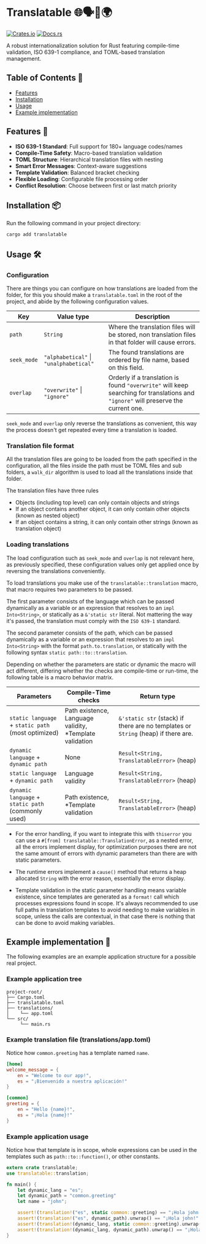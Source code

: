 # Translatable 🌐🗣️💬🌍

[![Crates.io](https://img.shields.io/crates/v/translatable)](https://crates.io/crates/translatable)
[![Docs.rs](https://docs.rs/translatable/badge.svg)](https://docs.rs/translatable)

A robust internationalization solution for Rust featuring compile-time validation, ISO 639-1 compliance, and TOML-based translation management.

## Table of Contents 📖

- [Features](#features-)
- [Installation](#installation-)
- [Usage](#usage-)
- [Example implementation](#example-implementation-)

## Features 🚀

- **ISO 639-1 Standard**: Full support for 180+ language codes/names
- **Compile-Time Safety**: Macro-based translation validation
- **TOML Structure**: Hierarchical translation files with nesting
- **Smart Error Messages**: Context-aware suggestions
- **Template Validation**: Balanced bracket checking
- **Flexible Loading**: Configurable file processing order
- **Conflict Resolution**: Choose between first or last match priority

## Installation 📦

Run the following command in your project directory:

```sh
cargo add translatable
```

## Usage 🛠️

### Configuration

There are things you can configure on how translations are loaded from the folder, for this
you should make a `translatable.toml` in the root of the project, and abide by the following
configuration values.

| Key       | Value type                         | Description                                                                                                                    |
|-----------|------------------------------------|--------------------------------------------------------------------------------------------------------------------------------|
| `path`      | `String`                             | Where the translation files will be stored, non translation files in that folder will cause errors.                            |
| `seek_mode` | `"alphabetical"` \| `"unalphabetical"` | The found translations are ordered by file name, based on this field.                                                          |
| `overlap`   | `"overwrite"` \| `"ignore"`            | Orderly if a translation is found `"overwrite"` will keep searching for translations and `"ignore"` will preserve the current one. |

`seek_mode` and `overlap` only reverse the translations as convenient, this way the process
doesn't get repeated every time a translation is loaded.

### Translation file format

All the translation files are going to be loaded from the path specified in the configuration,
all the files inside the path must be TOML files and sub folders, a `walk_dir` algorithm is used
to load all the translations inside that folder.

The translation files have three rules
- Objects (including top level) can only contain objects and strings
- If an object contains another object, it can only contain other objects (known as nested object)
- If an object contains a string, it can only contain other strings (known as translation object)

### Loading translations

The load configuration such as `seek_mode` and `overlap` is not relevant here, as previously
specified, these configuration values only get applied once by reversing the translations conveniently.

To load translations you make use of the `translatable::translation` macro, that macro requires two
parameters to be passed.

The first parameter consists of the language which can be passed dynamically as a variable or an expression
that resolves to an `impl Into<String>`, or statically as a `&'static str` literal. Not mattering the way
it's passed, the translation must comply with the `ISO 639-1` standard.

The second parameter consists of the path, which can be passed dynamically as a variable or an expression
that resolves to an `impl Into<String>` with the format `path.to.translation`, or statically with the following
syntax `static path::to::translation`.

Depending on whether the parameters are static or dynamic the macro will act different, differing whether
the checks are compile-time or run-time, the following table is a macro behavior matrix.

| Parameters                                         | Compile-Time checks                                      | Return type                                                                       |
|----------------------------------------------------|----------------------------------------------------------|-----------------------------------------------------------------------------------|
| `static language` + `static path` (most optimized) | Path existence, Language validity, \*Template validation | `&'static str` (stack) if there are no templates or `String` (heap) if there are. |
| `dynamic language` + `dynamic path`                | None                                                     | `Result<String, TranslatableError>` (heap)                                        |
| `static language` + `dynamic path`                 | Language validity                                        | `Result<String, TranslatableError>` (heap)                                        |
| `dynamic language` + `static path` (commonly used) | Path existence, \*Template validation                    | `Result<String, TranslatableError>` (heap)                                        |

- For the error handling, if you want to integrate this with `thiserror` you can use a `#[from] translatable::TranslationError`,
as a nested error, all the errors implement display, for optimization purposes there are not the same amount of errors with
dynamic parameters than there are with static parameters.

- The runtime errors implement a `cause()` method that returns a heap allocated `String` with the error reason, essentially
the error display.

- Template validation in the static parameter handling means variable existence, since templates are generated as a `format!`
call which processes expressions found in scope. It's always recommended to use full paths in translation templates
to avoid needing to make variables in scope, unless the calls are contextual, in that case there is nothing that can
be done to avoid making variables.

## Example implementation 📂

The following examples are an example application structure for a possible
real project.

### Example application tree

```plain
project-root/
├── Cargo.toml
├── translatable.toml
├── translations/
│    └── app.toml
└── src/
     └── main.rs
```

### Example translation file (translations/app.toml)

Notice how `common.greeting` has a template named `name`.

```toml
[home]
welcome_message = {
    en = "Welcome to our app!",
    es = "¡Bienvenido a nuestra aplicación!"
}

[common]
greeting = {
    en = "Hello {name}!",
    es = "¡Hola {name}!"
}
```

### Example application usage

Notice how that template is in scope, whole expressions can be used
in the templates such as `path::to::function()`, or other constants.

```rust
extern crate translatable;
use translatable::translation;

fn main() {
	let dynamic_lang = "es";
	let dynamic_path = "common.greeting"
	let name = "john";

	assert!(translation!("es", static common::greeting) == "¡Hola john!");
	assert!(translation!("es", dynamic_path).unwrap() == "¡Hola john!".into());
	assert!(translation!(dynamic_lang, static common::greeting).unwrap() == "¡Hola john!".into());
	assert!(translation!(dynamic_lang, dynamic_path).unwrap() == "¡Hola john!".into());
}
```

